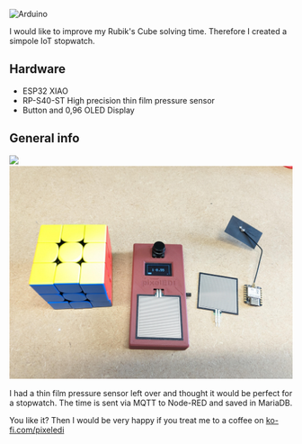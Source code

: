 ![Arduino](https://img.shields.io/badge/Arduino-00979D?style=for-the-badge&logo=Arduino&logoColor=white)

I would like to improve my Rubik's Cube solving time.
Therefore I created a simpole IoT stopwatch.

## Hardware
* ESP32 XIAO
* RP-S40-ST High precision thin film pressure sensor
* Button and 0,96 OLED Display

## General info 
<img src="https://github.com/pixelEDI/TikTok-Projects/blob/7b41f54df7a8740e8efbe22dd137854e9c397797/26_cube_timer/esp32-cubetimer.jpg" height="200">   
<img src="https://github.com/pixelEDI/TikTok-Projects/blob/7b41f54df7a8740e8efbe22dd137854e9c397797/26_cube_timer/esp32-cubetimer2.jpg" widht="200">   

I had a thin film pressure sensor left over and thought it would be perfect for a stopwatch. 
The time is sent via MQTT to Node-RED and saved in MariaDB.


You like it? Then I would be very happy if you treat me to a coffee on [ko-fi.com/pixeledi](https://www.ko-fi.com/pixeledi)
